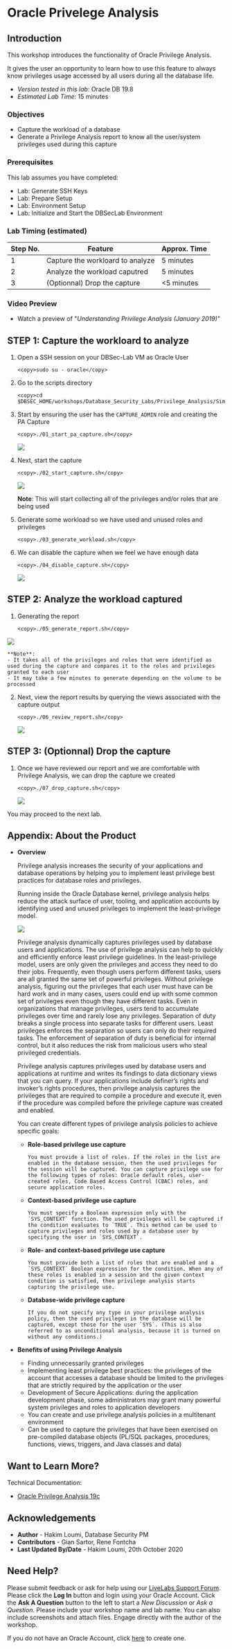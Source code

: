 # Oracle Privelege Analysis

## Introduction
This workshop introduces the functionality of Oracle Privilege Analysis.

It gives the user an opportunity to learn how to use this feature to always know privileges usage accessed by all users during all the database life.

- *Version tested in this lab:* Oracle DB 19.8
- *Estimated Lab Time:* 15 minutes

### Objectives
- Capture the workload of a database
- Generate a Privilege Analysis report to know all the user/system privileges used during this capture

### Prerequisites
This lab assumes you have completed:
   - Lab: Generate SSH Keys
   - Lab: Prepare Setup
   - Lab: Environment Setup
   - Lab: Initialize and Start the DBSecLab Environment

### Lab Timing (estimated)
| Step No. | Feature | Approx. Time |
|--|------------------------------------------------------------|-------------|
| 1 | Capture the workloard to analyze | 5 minutes |
| 2 | Analyze the workload caputred | 5 minutes |
| 3 | (Optionnal) Drop the capture | <5 minutes |

### Video Preview
- Watch a preview of "*Understanding Privilege Analysis (January 2019)*" [](youtube:3oRODVtWwbg)

## **STEP 1**: Capture the workloard to analyze

1. Open a SSH session on your DBSec-Lab VM as Oracle User

      ````
      <copy>sudo su - oracle</copy>
      ````

2. Go to the scripts directory

      ````
      <copy>cd $DBSEC_HOME/workshops/Database_Security_Labs/Privilege_Analysis/Simple_PA_Lab</copy>
      ````

3. Start by ensuring the user has the `CAPTURE_ADMIN` role and creating the PA Capture

      ````
      <copy>./01_start_pa_capture.sh</copy>
      ````

   ![](./images/pa-001.png " ")

4. Next, start the capture

      ````
      <copy>./02_start_capture.sh</copy>
      ````

   ![](./images/pa-002.png " ")

    **Note**: This will start collecting all of the privileges and/or roles that are being used

5. Generate some workload so we have used and unused roles and privileges

      ````
      <copy>./03_generate_workload.sh</copy>
      ````

6. We can disable the capture when we feel we have enough data

      ````
      <copy>./04_disable_capture.sh</copy>
      ````

   ![](./images/pa-003.png " ")

## **STEP 2**: Analyze the workload captured

1.  Generating the report 

      ````
      <copy>./05_generate_report.sh</copy>
      ````

   ![](./images/pa-004.png " ")

    **Note**:
    - It takes all of the privileges and roles that were identified as used during the capture and compares it to the roles and privileges granted to each user
    - It may take a few minutes to generate depending on the volume to be processed

2. Next, view the report results by querying the views associated with the capture output

      ````
      <copy>./06_review_report.sh</copy>
      ````

   ![](./images/pa-005.png " ")

## **STEP 3**: (Optionnal) Drop the capture

1. Once we have reviewed our report and we are comfortable with Privilege Analysis, we can drop the capture we created

      ````
      <copy>./07_drop_capture.sh</copy>
      ````

   ![](./images/pa-006.png " ")

You may proceed to the next lab.

## **Appendix**: About the Product
- **Overview**

    Privilege analysis increases the security of your applications and database operations by helping you to implement least privilege best practices for database roles and privileges.

    Running inside the Oracle Database kernel, privilege analysis helps reduce the attack surface of user, tooling, and application accounts by identifying used and unused privileges to implement the least-privilege model.

   ![](./images/pa-concept.png " ")

    Privilege analysis dynamically captures privileges used by database users and applications. The use of privilege analysis can help to quickly and efficiently enforce least privilege guidelines. In the least-privilege model, users are only given the privileges and access they need to do their jobs. Frequently, even though users perform different tasks, users are all granted the same set of powerful privileges. Without privilege analysis, figuring out the privileges that each user must have can be hard work and in many cases, users could end up with some common set of privileges even though they have different tasks. Even in organizations that manage privileges, users tend to accumulate privileges over time and rarely lose any privileges. Separation of duty breaks a single process into separate tasks for different users. Least privileges enforces the separation so users can only do their required tasks. The enforcement of separation of duty is beneficial for internal control, but it also reduces the risk from malicious users who steal privileged credentials.

    Privilege analysis captures privileges used by database users and applications at runtime and writes its findings to data dictionary views that you can query. If your applications include definer’s rights and invoker’s rights procedures, then privilege analysis captures the privileges that are required to compile a procedure and execute it, even if the procedure was compiled before the privilege capture was created and enabled.

    You can create different types of privilege analysis policies to achieve specific goals:

    - **Role-based privilege use capture**

          You must provide a list of roles. If the roles in the list are enabled in the database session, then the used privileges for the session will be captured. You can capture privilege use for the following types of roles: Oracle default roles, user-created roles, Code Based Access Control (CBAC) roles, and secure application roles.

    - **Context-based privilege use capture**

          You must specify a Boolean expression only with the `SYS_CONTEXT` function. The used privileges will be captured if the condition evaluates to `TRUE`. This method can be used to capture privileges and roles used by a database user by specifying the user in `SYS_CONTEXT`.

    - **Role- and context-based privilege use capture**

          You must provide both a list of roles that are enabled and a `SYS_CONTEXT` Boolean expression for the condition. When any of these roles is enabled in a session and the given context condition is satisfied, then privilege analysis starts capturing the privilege use.

    - **Database-wide privilege capture**

          If you do not specify any type in your privilege analysis policy, then the used privileges in the database will be captured, except those for the user `SYS`. (This is also referred to as unconditional analysis, because it is turned on without any conditions.)

- **Benefits of using Privilege Analysis**
    - Finding unnecessarily granted privileges
    - Implementing least privilege best practices: the privileges of the account that accesses a database should be limited to the privileges that are strictly required by the application or the user
    - Development of Secure Applications: during the application development phase, some administrators may grant many powerful system privileges and roles to application developers
    - You can create and use privilege analysis policies in a multitenant environment
    - Can be used to capture the privileges that have been exercised on pre-compiled database objects (PL/SQL packages, procedures, functions, views, triggers, and Java classes and data) 

## Want to Learn More?
Technical Documentation:
- [Oracle Privilege Analysis 19c](https://docs.oracle.com/en/database/oracle/oracle-database/19/dbseg/performing-privilege-analysis-find-privilege-use.html#GUID-44CB644B-7B59-4B3B-B375-9F9B96F60186)

## Acknowledgements
- **Author** - Hakim Loumi, Database Security PM
- **Contributors** - Gian Sartor, Rene Fontcha
- **Last Updated By/Date** - Hakim Loumi, 20th October 2020

## Need Help?
Please submit feedback or ask for help using our [LiveLabs Support Forum](https://community.oracle.com/tech/developers/categories/livelabsdiscussions). Please click the **Log In** button and login using your Oracle Account. Click the **Ask A Question** button to the left to start a *New Discussion* or *Ask a Question*.  Please include your workshop name and lab name.  You can also include screenshots and attach files.  Engage directly with the author of the workshop.

If you do not have an Oracle Account, click [here](https://profile.oracle.com/myprofile/account/create-account.jspx) to create one.